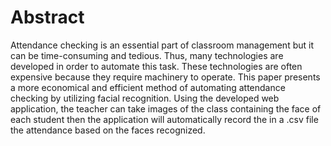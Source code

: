 # Abstract
Attendance checking is an essential part of classroom management but it can be time-consuming and tedious. Thus, many technologies are developed in order to automate this task. These technologies are often expensive because they require machinery to operate.  This paper presents a more economical and efficient method of automating attendance checking by utilizing facial recognition. Using the developed web application, the teacher can take images of the class containing the face of each student then the application will automatically record the in a .csv file the attendance based on the faces recognized. 
